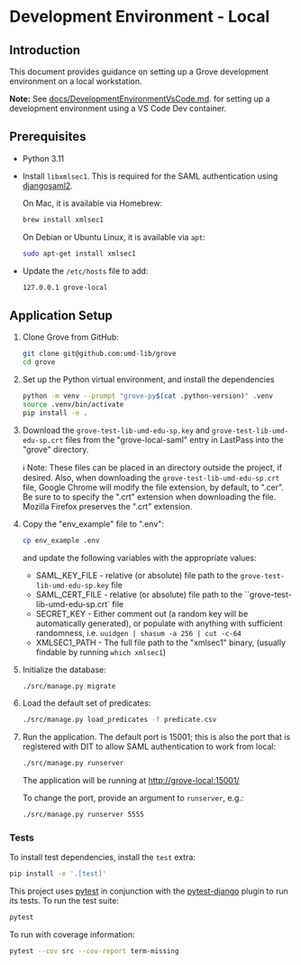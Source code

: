 # Development Environment - Local

## Introduction

This document provides guidance on setting up a Grove development environment
on a local workstation.

**Note:** See
[docs/DevelopmentEnvironmentVsCode.md](DevelopmentEnvironmentVsCode.md).
for setting up a development environment using a VS Code Dev container.

## Prerequisites

* Python 3.11
* Install `libxmlsec1`. This is required for the SAML authentication using
  [djangosaml2].

  On Mac, it is available via Homebrew:

  ```zsh
  brew install xmlsec1
  ```

  On Debian or Ubuntu Linux, it is available via `apt`:

  ```zsh
  sudo apt-get install xmlsec1
  ```

* Update the `/etc/hosts` file to add:

  ```zsh
  127.0.0.1 grove-local
  ```

## Application Setup

1) Clone Grove from GitHub:

    ```zsh
    git clone git@github.com:umd-lib/grove
    cd grove
    ```

2) Set up the Python virtual environment, and install the dependencies

    ```zsh
    python -m venv --prompt "grove-py$(cat .python-version)" .venv
    source .venv/bin/activate
    pip install -e .
    ```

3) Download the `grove-test-lib-umd-edu-sp.key` and
  `grove-test-lib-umd-edu-sp.crt` files from the  "grove-local-saml" entry in
   LastPass into the "grove" directory.

    ℹ️ Note: These files can be placed in an directory outside the project,
    if desired. Also, when downloading the `grove-test-lib-umd-edu-sp.crt`
    file, Google Chrome will modify the file extension, by default, to ".cer".
    Be sure to to specify the ".crt" extension when downloading the file.
    Mozilla Firefox preserves the ".crt" extension.

4) Copy the "env_example" file to ".env":

    ```zsh
    cp env_example .env
    ```

    and update the following variables with the appropriate values:

    * SAML_KEY_FILE - relative (or absolute) file path to the
      `grove-test-lib-umd-edu-sp.key` file
    * SAML_CERT_FILE - relative (or absolute) file path to the
      ``grove-test-lib-umd-edu-sp.crt` file
    * SECRET_KEY - Either comment out (a random key will be automatically
      generated), or populate with anything with sufficient randomness,
      i.e. `uuidgen | shasum -a 256 | cut -c-64`
    * XMLSEC1_PATH - The full file path to the "xmlsec1" binary, (usually
      findable by running `which xmlsec1`)

5) Initialize the database:

    ```zsh
    ./src/manage.py migrate
    ```

6) Load the default set of predicates:

    ```zsh
    ./src/manage.py load_predicates -f predicate.csv
    ```

7) Run the application. The default port is 15001; this is also the port that
   is registered with DIT to allow SAML authentication to work from local:

    ```zsh
    ./src/manage.py runserver
    ```

    The application will be running at <http://grove-local:15001/>

    To change the port, provide an argument to `runserver`, e.g.:

    ```zsh
    ./src/manage.py runserver 5555
    ```

### Tests

To install test dependencies, install the `test` extra:

```zsh
pip install -e '.[test]'
```

This project uses [pytest] in conjunction with the [pytest-django] plugin
to run its tests. To run the test suite:

```zsh
pytest
```

To run with coverage information:

```zsh
pytest --cov src --cov-report term-missing
```

[djangosaml2]: https://djangosaml2.readthedocs.io/
[pytest]: https://pytest.org/
[pytest-django]: https://pytest-django.readthedocs.io/en/latest/
